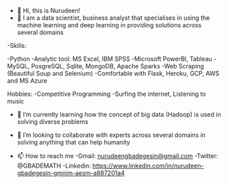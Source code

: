 - 👋 Hi, this is Nurudeen!
- 👀 I am a data scientist, business analyst that specialises in using the machine learning and deep learning in providing solutions across several domains

-Skills:

-Python
-Analytic tool: MS Excel, IBM SPSS 
-Microsoft PowerBI, Tableau
-MySQL, PosgreSQL, Sqlite, MongoDB, Apache Sparks
-Web Scraping (Beautiful Soup and Selenium)
-Comfortable with Flask, Heroku, GCP, AWS and MS Azure

Hobbies:
-Competitive Programming
-Surfing the internet, Listening to music

- 🌱 I’m currently learning how the concept of big data (Hadoop) is used in solving diverse problems
- 💞️ I’m looking to collaborate with experts across several domains in solving anything that can help humanity

- 📫 How to reach me
      -Gmail: nurudeengbadegesin@gmail.com
      -Twitter: @GBADEMATH
      -Linkedin: https://www.linkedin.com/in/nurudeen-gbadegesin-gmnim-aesm-a887201a4
      

<!---
Nurudeen2020/Nurudeen2020 is a ✨ special ✨ repository because its `README.md` (this file) appears on your GitHub profile.
You can click the Preview link to take a look at your changes.
--->
